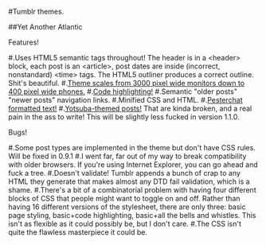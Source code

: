 #Tumblr themes.

##Yet Another Atlantic

Features!

#.Uses HTML5 semantic tags throughout! The header is in a &lt;header&gt; block, each post is an &lt;article&gt;, post dates are inside (incorrect, nonstandard) &lt;time&gt; tags. The HTML5 outliner produces a correct outline. Shit's beautiful.
#.<a href="http://c1qfxugcgy0.tumblr.com/post/17714651298/responsive-design-hijinx">Theme scales from 3000 pixel wide monitors down to 400 pixel wide phones.</a>
#.<a href="c1qfxugcgy0.tumblr.com/post/17363683243/wait-a-minute">Code highlighting!</a>
#.Semantic "older posts" "newer posts" navigation links.
#.Minified CSS and HTML.
#.<a href="http://c1qfxugcgy0.tumblr.com/post/13182369086/how-to-use-css-to-format-pesterlog-text">Pesterchat formatted text!</a>
#.<a href="http://c1qfxugcgy0.tumblr.com/post/16071364335/theworstpersonintheworld-zachandmax-this">Yotsuba-themed posts!</a> That are kinda broken, and a real pain in the ass to write! This will be slightly less fucked in version 1.1.0.

Bugs!

#.Some post types are implemented in the theme but don't have CSS rules. Will be fixed in 0.9.1
#.I went far, far out of my way to break compatibility with older browsers. If you're using Internet Explorer, you can go ahead and fuck a tree.
#.Doesn't validate! Tumblr appends a bunch of crap to any HTML they generate that makes almost any DTD fail validation, which is a shame.
#.There's a bit of a combinatorial problem with having four different blocks of CSS that people might want to toggle on and off. Rather than having 16 different versions of the stylesheet, there are only three: basic page styling, basic+code highlighting, basic+all the bells and whistles. This isn't as flexible as it could possibly be, but I don't care.
#.The CSS isn't quite the flawless masterpiece it could be.
